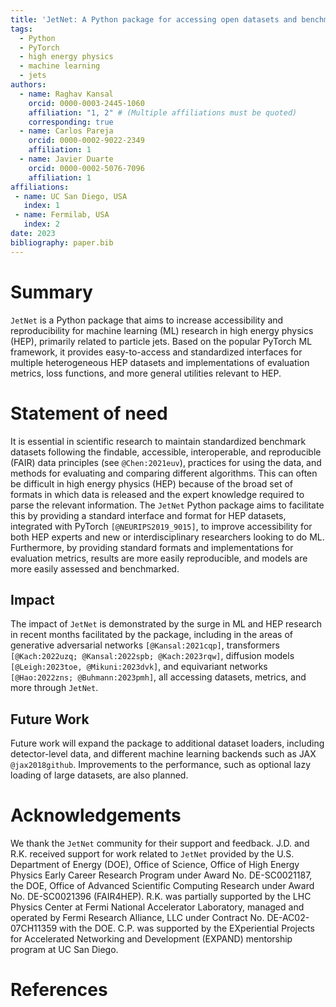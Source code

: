 ```yaml
---
title: 'JetNet: A Python package for accessing open datasets and benchmarking machine learning methods in high energy physics'
tags:
  - Python
  - PyTorch
  - high energy physics
  - machine learning
  - jets
authors:
  - name: Raghav Kansal
    orcid: 0000-0003-2445-1060
    affiliation: "1, 2" # (Multiple affiliations must be quoted)
    corresponding: true
  - name: Carlos Pareja
    orcid: 0000-0002-9022-2349
    affiliation: 1
  - name: Javier Duarte
    orcid: 0000-0002-5076-7096
    affiliation: 1
affiliations:
 - name: UC San Diego, USA
   index: 1
 - name: Fermilab, USA
   index: 2
date: 2023
bibliography: paper.bib
---
```


# Summary

`JetNet` is a Python package that aims to increase accessibility and reproducibility for machine learning (ML) research in high energy physics (HEP), primarily related to particle jets. Based on the popular PyTorch ML framework, it provides easy-to-access and standardized interfaces for multiple heterogeneous HEP datasets and implementations of evaluation metrics, loss functions, and more general utilities relevant to HEP.



# Statement of need

It is essential in scientific research to maintain standardized benchmark datasets following the findable, accessible, interoperable, and reproducible (FAIR) data principles (see `@Chen:2021euv`), practices for using the data, and methods for evaluating and comparing different algorithms. This can often be difficult in high energy physics (HEP) because of the broad set of formats in which data is released and the expert knowledge required to parse the relevant information. The `JetNet` Python package aims to facilitate this by providing a standard interface and format for HEP datasets, integrated with PyTorch `[@NEURIPS2019_9015]`, to improve accessibility for both HEP experts and new or interdisciplinary researchers looking to do ML. Furthermore, by providing standard formats and implementations for evaluation metrics, results are more easily reproducible, and models are more easily assessed and benchmarked.

## Impact

The impact of `JetNet` is demonstrated by the surge in ML and HEP research in recent months facilitated by the package, including in the areas of generative adversarial networks `[@Kansal:2021cqp]`, transformers `[@Kach:2022uzq; @Kansal:2022spb; @Kach:2023rqw]`, diffusion models `[@Leigh:2023toe, @Mikuni:2023dvk]`, and equivariant networks `[@Hao:2022zns; @Buhmann:2023pmh]`, all accessing datasets, metrics, and more through `JetNet`.

## Future Work

Future work will expand the package to additional dataset loaders, including detector-level data, and different machine learning backends such as JAX `@jax2018github`. Improvements to the performance, such as optional lazy loading of large datasets, are also planned.


# Acknowledgements

We thank the `JetNet` community for their support and feedback. J.D. and R.K. received support for work related to `JetNet` provided by the U.S. Department of Energy (DOE), Office of Science, Office of High Energy Physics Early Career Research Program under Award No. DE-SC0021187, the DOE, Office of Advanced Scientific Computing Research under Award No. DE-SC0021396 (FAIR4HEP). R.K. was partially supported by the LHC Physics Center at Fermi National Accelerator Laboratory, managed and operated by Fermi Research Alliance, LLC under Contract No. DE-AC02-07CH11359 with the DOE. C.P. was supported by the EXperiential Projects for Accelerated Networking and Development (EXPAND) mentorship program at UC San Diego.


# References
